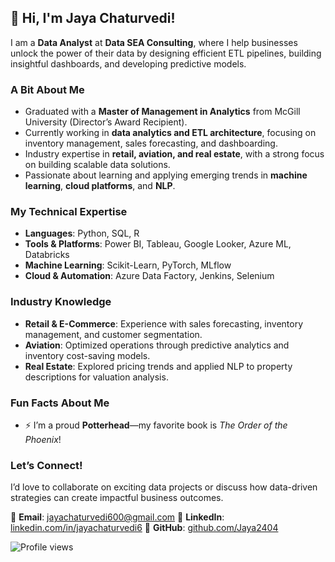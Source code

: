 ## 👋 Hi, I'm Jaya Chaturvedi!

I am a **Data Analyst** at **Data SEA Consulting**, where I help businesses unlock the power of their data by designing efficient ETL pipelines, building insightful dashboards, and developing predictive models.

### A Bit About Me
- Graduated with a **Master of Management in Analytics** from McGill University (Director’s Award Recipient).  
- Currently working in **data analytics and ETL architecture**, focusing on inventory management, sales forecasting, and dashboarding.  
- Industry expertise in **retail, aviation, and real estate**, with a strong focus on building scalable data solutions.  
- Passionate about learning and applying emerging trends in **machine learning**, **cloud platforms**, and **NLP**.

### My Technical Expertise
- **Languages**: Python, SQL, R  
- **Tools & Platforms**: Power BI, Tableau, Google Looker, Azure ML, Databricks  
- **Machine Learning**: Scikit-Learn, PyTorch, MLflow  
- **Cloud & Automation**: Azure Data Factory, Jenkins, Selenium  

### Industry Knowledge
- **Retail & E-Commerce**: Experience with sales forecasting, inventory management, and customer segmentation.  
- **Aviation**: Optimized operations through predictive analytics and inventory cost-saving models.  
- **Real Estate**: Explored pricing trends and applied NLP to property descriptions for valuation analysis.  

### Fun Facts About Me
- ⚡ I’m a proud **Potterhead**—my favorite book is *The Order of the Phoenix*!  

### Let’s Connect!
I’d love to collaborate on exciting data projects or discuss how data-driven strategies can create impactful business outcomes.  

📧 **Email**: jayachaturvedi600@gmail.com  🔗 **LinkedIn**: [linkedin.com/in/jayachaturvedi6](https://linkedin.com/in/jayachaturvedi6)  📂 **GitHub**: [github.com/Jaya2404](https://github.com/Jaya2404)  

![Profile views](https://komarev.com/ghpvc/?username=Jaya2404&color=blue)
